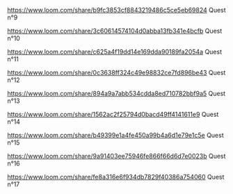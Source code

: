 https://www.loom.com/share/b9fc3853cf8843219486c5ce5eb69824 Quest n°9

https://www.loom.com/share/3c60614574104d0abba13fb341e4bcfb Quest n°10

https://www.loom.com/share/c625a4f19dd14e169dda90189fa2054a Quest n°11

https://www.loom.com/share/0c3638ff324c49e98832ce7fd896be43 Quest n°12

https://www.loom.com/share/894a9a7abb534cdda8ed710782bbf9a5 Quest n°13

https://www.loom.com/share/1562ac2f25794d0bacd49ff4141611e9 Quest n°14

https://www.loom.com/share/b49399e1a4fe450a99b4a6d1e79e1c5e Quest n°15

https://www.loom.com/share/9a91403ee75946fe866f66d6d7e0023b Quest n°16

https://www.loom.com/share/fe8a316e6f934db7829f40386a754060 Quest n°17
